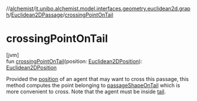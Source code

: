//[alchemist](../../../index.md)/[it.unibo.alchemist.model.interfaces.geometry.euclidean2d.graph](../index.md)/[Euclidean2DPassage](index.md)/[crossingPointOnTail](crossing-point-on-tail.md)

# crossingPointOnTail

[jvm]\
fun [crossingPointOnTail](crossing-point-on-tail.md)(position: [Euclidean2DPosition](../../it.unibo.alchemist.model.implementations.positions/-euclidean2-d-position/index.md)): [Euclidean2DPosition](../../it.unibo.alchemist.model.implementations.positions/-euclidean2-d-position/index.md)

Provided the [position](crossing-point-on-tail.md) of an agent that may want to cross this passage, this method computes the point belonging to [passageShapeOnTail](passage-shape-on-tail.md) which is more convenient to cross. Note that the agent must be inside [tail](tail.md).
